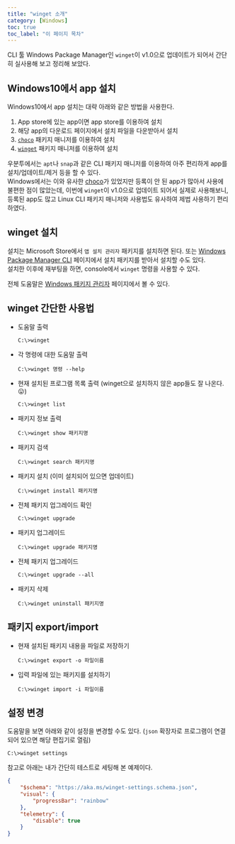 ```yaml
---
title: "winget 소개"
category: [Windows]
toc: true
toc_label: "이 페이지 목차"
---
```


CLI 툴 Windows Package Manager인 `winget`이 v1.0으로 업데이트가 되어서 간단히 실사용해 보고 정리해 보았다.

## Windows10에서 app 설치
Windows10에서 app 설치는 대략 아래와 같은 방법을 사용한다.
1. App store에 있는 app이면 app store를 이용하여 설치
1. 해당 app의 다운로드 페이지에서 설치 파일을 다운받아서 설치
1. [`choco`](https://github.com/chocolatey/choco) 패키지 매니저를 이용하여 설치
1. [`winget`](https://github.com/microsoft/winget-cli) 패키지 매니저를 이용하여 설치

우분투에서는 `apt`나 `snap`과 같은 CLI 패키지 매니저를 이용하여 아주 편리하게 app를 설치/업데이트/제거 등을 할 수 있다.  
Windows에서는 이와 유사한 [choco](https://github.com/chocolatey/choco)가 있었지만 등록이 안 된 app가 많아서 사용에 불편한 점이 많았는데, 이번에 `winget`이 v1.0으로 업데이트 되어서 실제로 사용해보니, 등록된 app도 많고 Linux CLI 패키지 매니저와 사용법도 유사하여 제법 사용하기 편리하였다.

## winget 설치
설치는  Microsoft Store에서 `앱 설치 관리자` 패키지를 설치하면 된다. 또는 [Windows Package Manager CLI](https://github.com/microsoft/winget-cli) 페이지에서 설치 패키지를 받아서 설치할 수도 있다.  
설치한 이후에 재부팅을 하면, console에서 `winget` 명령을 사용할 수 있다.

전체 도움말은 [Windows 패키지 관리자](https://docs.microsoft.com/ko-kr/windows/package-manager/) 페이지에서 볼 수 있다.

## winget 간단한 사용법
- 도움말 출력
  ```shell
  C:\>winget
  ```
- 각 명령에 대한 도움말 출력
  ```shell
  C:\>winget 명령 --help
  ```
- 현재 설치된 프로그램 목록 출력 (winget으로 설치하지 않은 app들도 잘 나온다. 😛)
  ```shell
  C:\>winget list
  ```
- 패키지 정보 출력
  ```shell
  C:\>winget show 패키지명
  ```
- 패키지 검색
  ```shell
  C:\>winget search 패키지명
  ```
- 패키지 설치 (이미 설치되어 있으면 업데이트)
  ```shell
  C:\>winget install 패키지명
  ```
- 전체 패키지 업그레이드 확인
  ```shell
  C:\>winget upgrade
  ```
- 패키지 업그레이드
  ```shell
  C:\>winget upgrade 패키지명
  ```
- 전체 패키지 업그레이드
  ```shell
  C:\>winget upgrade --all
  ```
- 패키지 삭제
  ```shell
  C:\>winget uninstall 패키지명
  ```

## 패키지 export/import
- 현재 설치된 패키지 내용을 파일로 저장하기
  ```shell
  C:\>winget export -o 파일이름
  ```
- 입력 파일에 있는 패키지를 설치하기
  ```shell
  C:\>winget import -i 파일이름
  ```

## 설정 변경
도움말을 보면 아래와 같이 설정을 변경할 수도 있다. (`json` 확장자로 프로그램이 연결되어 있으면 해당 편집기로 열림)
```shell
C:\>winget settings
```
참고로 아래는 내가 간단히 테스트로 세팅해 본 예제이다.
```json
{
    "$schema": "https://aka.ms/winget-settings.schema.json",
    "visual": {
        "progressBar": "rainbow"
    },
    "telemetry": {
        "disable": true
    }
}
```
